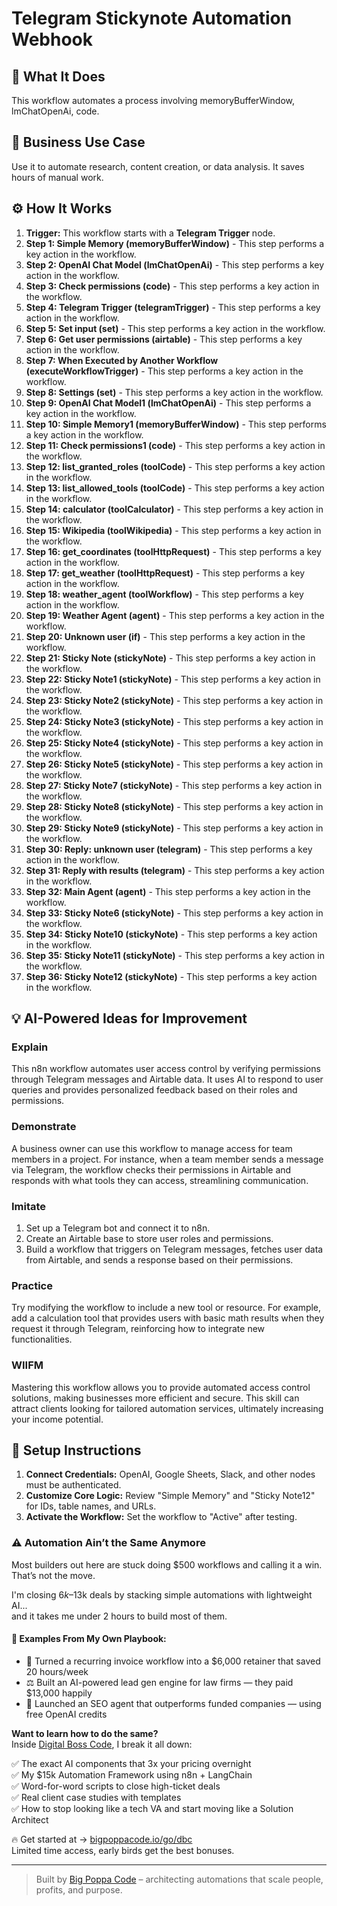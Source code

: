 # Telegram Stickynote Automation Webhook

## 🚀 What It Does
This workflow automates a process involving memoryBufferWindow, lmChatOpenAi, code.

## 💼 Business Use Case
Use it to automate research, content creation, or data analysis. It saves hours of manual work.

## ⚙️ How It Works
1.  **Trigger:** This workflow starts with a **Telegram Trigger** node.
2. **Step 1: Simple Memory (memoryBufferWindow)** - This step performs a key action in the workflow.
3. **Step 2: OpenAI Chat Model (lmChatOpenAi)** - This step performs a key action in the workflow.
4. **Step 3: Check permissions (code)** - This step performs a key action in the workflow.
5. **Step 4: Telegram Trigger (telegramTrigger)** - This step performs a key action in the workflow.
6. **Step 5: Set input (set)** - This step performs a key action in the workflow.
7. **Step 6: Get user permissions (airtable)** - This step performs a key action in the workflow.
8. **Step 7: When Executed by Another Workflow (executeWorkflowTrigger)** - This step performs a key action in the workflow.
9. **Step 8: Settings (set)** - This step performs a key action in the workflow.
10. **Step 9: OpenAI Chat Model1 (lmChatOpenAi)** - This step performs a key action in the workflow.
11. **Step 10: Simple Memory1 (memoryBufferWindow)** - This step performs a key action in the workflow.
12. **Step 11: Check permissions1 (code)** - This step performs a key action in the workflow.
13. **Step 12: list_granted_roles (toolCode)** - This step performs a key action in the workflow.
14. **Step 13: list_allowed_tools (toolCode)** - This step performs a key action in the workflow.
15. **Step 14: calculator (toolCalculator)** - This step performs a key action in the workflow.
16. **Step 15: Wikipedia (toolWikipedia)** - This step performs a key action in the workflow.
17. **Step 16: get_coordinates (toolHttpRequest)** - This step performs a key action in the workflow.
18. **Step 17: get_weather (toolHttpRequest)** - This step performs a key action in the workflow.
19. **Step 18: weather_agent (toolWorkflow)** - This step performs a key action in the workflow.
20. **Step 19: Weather Agent (agent)** - This step performs a key action in the workflow.
21. **Step 20: Unknown user (if)** - This step performs a key action in the workflow.
22. **Step 21: Sticky Note (stickyNote)** - This step performs a key action in the workflow.
23. **Step 22: Sticky Note1 (stickyNote)** - This step performs a key action in the workflow.
24. **Step 23: Sticky Note2 (stickyNote)** - This step performs a key action in the workflow.
25. **Step 24: Sticky Note3 (stickyNote)** - This step performs a key action in the workflow.
26. **Step 25: Sticky Note4 (stickyNote)** - This step performs a key action in the workflow.
27. **Step 26: Sticky Note5 (stickyNote)** - This step performs a key action in the workflow.
28. **Step 27: Sticky Note7 (stickyNote)** - This step performs a key action in the workflow.
29. **Step 28: Sticky Note8 (stickyNote)** - This step performs a key action in the workflow.
30. **Step 29: Sticky Note9 (stickyNote)** - This step performs a key action in the workflow.
31. **Step 30: Reply: unknown user (telegram)** - This step performs a key action in the workflow.
32. **Step 31: Reply with results (telegram)** - This step performs a key action in the workflow.
33. **Step 32: Main Agent (agent)** - This step performs a key action in the workflow.
34. **Step 33: Sticky Note6 (stickyNote)** - This step performs a key action in the workflow.
35. **Step 34: Sticky Note10 (stickyNote)** - This step performs a key action in the workflow.
36. **Step 35: Sticky Note11 (stickyNote)** - This step performs a key action in the workflow.
37. **Step 36: Sticky Note12 (stickyNote)** - This step performs a key action in the workflow.

## 💡 AI-Powered Ideas for Improvement
### Explain
This n8n workflow automates user access control by verifying permissions through Telegram messages and Airtable data. It uses AI to respond to user queries and provides personalized feedback based on their roles and permissions.

### Demonstrate
A business owner can use this workflow to manage access for team members in a project. For instance, when a team member sends a message via Telegram, the workflow checks their permissions in Airtable and responds with what tools they can access, streamlining communication.

### Imitate
1. Set up a Telegram bot and connect it to n8n.
2. Create an Airtable base to store user roles and permissions.
3. Build a workflow that triggers on Telegram messages, fetches user data from Airtable, and sends a response based on their permissions.

### Practice
Try modifying the workflow to include a new tool or resource. For example, add a calculation tool that provides users with basic math results when they request it through Telegram, reinforcing how to integrate new functionalities.

### WIIFM
Mastering this workflow allows you to provide automated access control solutions, making businesses more efficient and secure. This skill can attract clients looking for tailored automation services, ultimately increasing your income potential.

## 🔧 Setup Instructions
1. **Connect Credentials:** OpenAI, Google Sheets, Slack, and other nodes must be authenticated.
2. **Customize Core Logic:** Review "Simple Memory" and "Sticky Note12" for IDs, table names, and URLs.
3. **Activate the Workflow:** Set the workflow to "Active" after testing.

### ⚠️ Automation Ain’t the Same Anymore

Most builders out here are stuck doing $500 workflows and calling it a win.  
That’s not the move.  

I'm closing $6k–$13k deals by stacking simple automations with lightweight AI...  
and it takes me under 2 hours to build most of them.

#### 🧠 Examples From My Own Playbook:
- 🔁 Turned a recurring invoice workflow into a $6,000 retainer that saved 20 hours/week  
- ⚖️ Built an AI-powered lead gen engine for law firms — they paid $13,000 happily  
- 🚀 Launched an SEO agent that outperforms funded companies — using free OpenAI credits  

**Want to learn how to do the same?**  
Inside [Digital Boss Code](https://bigpoppacode.io/go/dbc), I break it all down:

✅ The exact AI components that 3x your pricing overnight  
✅ My $15k Automation Framework using n8n + LangChain  
✅ Word-for-word scripts to close high-ticket deals  
✅ Real client case studies with templates  
✅ How to stop looking like a tech VA and start moving like a Solution Architect  

🔥 Get started at → [bigpoppacode.io/go/dbc](https://bigpoppacode.io/go/dbc)  
Limited time access, early birds get the best bonuses.

---
> Built by [Big Poppa Code](https://bigpoppacode.io) – architecting automations that scale people, profits, and purpose.
